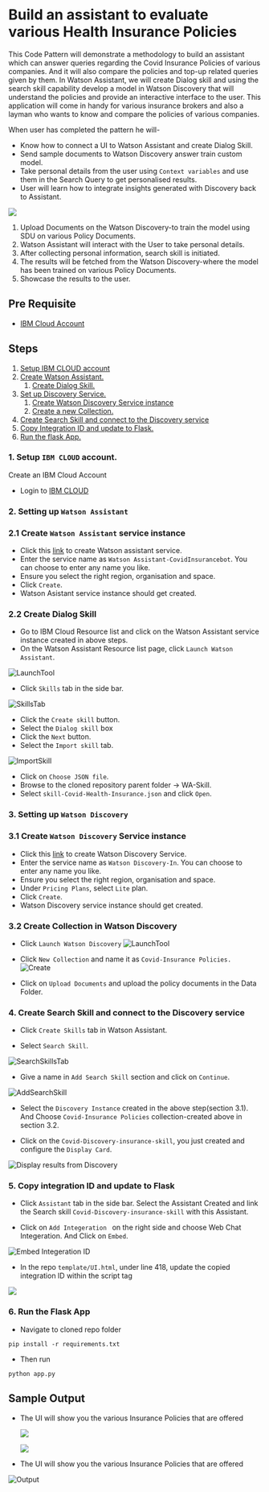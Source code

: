 # Build an assistant to evaluate various Health Insurance Policies

This Code Pattern will demonstrate a methodology to build an assistant which can answer queries regarding the Covid Insurance Policies of various companies. And it will also compare the policies and top-up related queries given by them. In Watson Assistant, we will create Dialog skill and using the search skill capability  develop a model in Watson Discovery that will understand the policies and provide an interactive interface to the user. This application will come in handy for various insurance brokers and also a layman who wants to know and compare the policies of various companies.

When user has completed the pattern he will-

* Know how to connect a UI to Watson Assistant and create Dialog Skill. 
* Send sample documents to Watson Discovery answer train custom model. 
* Take personal details from the user using `Context variables` and use them in the Search Query to get personalised results. 
* User will learn how to integrate insights generated with Discovery back to Assistant.

![](doc/src/images/Architecture.png)

1. Upload Documents on the Watson Discovery-to train the model using SDU on various Policy Documents. 
2. Watson Assistant will interact with the User to take personal details.
3. After collecting personal information, search skill is initiated.
4. The results will be fetched from the Watson Discovery-where the model has been trained on various Policy Documents. 
5. Showcase the results to the user.

## Pre Requisite

* [IBM Cloud Account](http://cloud.ibm.com/)

## Steps
1. [Setup IBM CLOUD account](#1-setup-ibm-cloud-account)
1. [Create Watson Assistant.](#21-create-watson-assistant-service-instance)
   1. [Create Dialog Skill.](#22-create-dialog-skill)
1. [Set up Discovery Service.](#3-setting-up-watson-discovery)
   1. [Create Watson Discovery Service instance](#31--create-watson-discovery-service-instance)
   1. [Create a new Collection. ](#32-create-collection-in-watson-discovery)
1. [Create Search Skill and connect to the Discovery service](#4-create-search-skill-and-connect-to-the-discovery-service)
1. [Copy Integration ID and update to Flask.  ](#5-copy-integration-id-and-update-to-flask)
1. [Run the flask App.](#6-run-the-flask-app)

### 1. Setup `IBM CLOUD` account.
Create an IBM Cloud Account 
- Login to [IBM CLOUD](https://cloud.ibm.com/login)

### 2. Setting up `Watson Assistant`

### 2.1 Create `Watson Assistant` service instance
- Click this [link](https://cloud.ibm.com/catalog/services/watson-assistant) to create Watson assistant service.
- Enter the service name as `Watson Assistant-CovidInsurancebot`. You can choose to enter any name you like.
- Ensure you select the right region, organisation and space.
- Click `Create`.
- Watson Asistant service instance should get created.

### 2.2 Create Dialog Skill 
- Go to IBM Cloud Resource list and click on the Watson Assistant service instance created in above steps.
- On the Watson Assistant Resource list page, click `Launch Watson Assistant`.

![LaunchTool](doc/src/images/Launch-Assistant.png)

- Click `Skills` tab in the side bar.

![SkillsTab](doc/src/images/Create-Skill.png)

- Click the `Create skill` button.
- Select the `Dialog skill` box
- Click the `Next` button.
- Select the `Import skill` tab.

![ImportSkill](doc/src/images/Import-SKill.png)

- Click on `Choose JSON file`.
- Browse to the cloned repository parent folder -> WA-Skill.
- Select `skill-Covid-Health-Insurance.json` and click `Open`.


### 3. Setting up `Watson Discovery` 
### 3.1  Create `Watson Discovery` Service instance
- Click this [link](https://cloud.ibm.com/catalog/services/discovery) to create Watson Discovery Service.
- Enter the service name as `Watson Discovery-In`. You can choose to enter any name you like.
- Ensure you select the right region, organisation and space.
- Under `Pricing Plans`, select `Lite` plan.
- Click `Create`.
- Watson Discovery service instance should get created.

### 3.2 Create Collection in Watson Discovery

- Click `Launch Watson Discovery` 
![LaunchTool](doc/src/images/Launch-Discovery.png)

- Click `New Collection` and name it as `Covid-Insurance Policies.`
![Create](doc/src/images/Create-Collection.png)

- Click on `Upload Documents` and upload the policy documents in the Data Folder. 


### 4. Create Search Skill and connect to the Discovery service 

- Click `Create Skills` tab in Watson Assistant.

- Select `Search Skill`.

![SearchSkillsTab](doc/src/images/Create-Search-Skill-new.png)

- Give a name in `Add Search Skill` section and click on `Continue`.

![AddSearchSkill](doc/src/images/Add-Search-Skill.png)

- Select the `Discovery Instance` created in the above step(section 3.1). And Choose `Covid-Insurance Policies` collection-created above in section 3.2.

- Click on the `Covid-Discovery-insurance-skill`, you just created and configure the `Display Card`. 

![Display results from Discovery](doc/src/images/DisplayCard-new.png)

### 5. Copy integration ID and update to Flask 
- Click `Assistant` tab in the side bar. Select the Assistant Created and link the Search skill `Covid-Discovery-insurance-skill` with this Assistant.

- Click on `Add Integeration ` on the right side and choose Web Chat Integeration. And Click on `Embed`.

![Embed Integeration ID](doc/src/images/DisplayCardAssistant.gif)

* In the repo `template/UI.html`, under line 418, update the copied integration ID within the script tag

![](doc/src/images/integration_ID.png)

### 6. Run the Flask App

* Navigate to cloned repo folder

```
pip install -r requirements.txt
```

* Then run 

``` 
python app.py
```

## Sample Output

* The UI will show you the various Insurance Policies that are offered

  ![](doc/src/images/sample-1.png)
  
  ![](doc/src/images/sample-2.png)


* The UI will show you the various Insurance Policies that are offered

![Output](doc/src/images/covid.gif)

  
